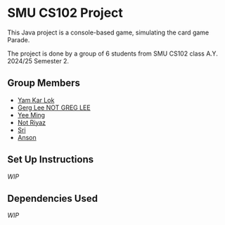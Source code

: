 # SMU CS102 Project

This Java project is a console-based game, simulating the card game
Parade.

The project is done by a group of 6 students from SMU CS102 class
A.Y. 2024/25 Semester 2.

## Group Members

- [Yam Kar Lok](https://github.com/kKar1503)
- [Gerg Lee NOT GREG LEE](https://github.com/gregleejy)
- [Yee Ming](https://github.com/45tera)
- [Not Riyaz](https://github.com/riyxz245)
- [Sri](https://github.com/sri7373)
- [Anson](https://github.com/Aelderic)

## Set Up Instructions

_WIP_

## Dependencies Used

_WIP_
